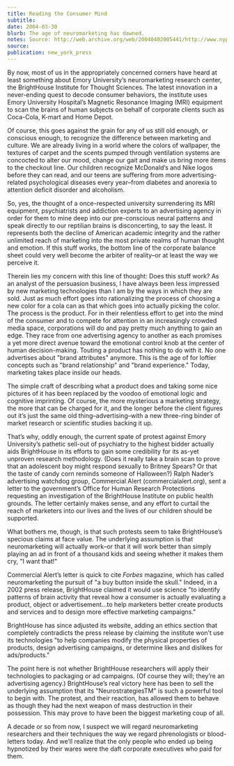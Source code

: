```yaml
---
title: Reading the Consumer Mind
subtitle: 
date: 2004-03-30
blurb: The age of neuromarketing has dawned.
notes: Source: http://web.archive.org/web/20040402005441/http://www.nypress.com/17/7/news&columns/rotation.cfm
source: 
publication: new_york_press
---
```


By now, most of us in the appropriately concerned corners have heard at least something about Emory University’s neuromarketing research center, the BrightHouse Institute for Thought Sciences. The latest innovation in a never-ending quest to decode consumer behaviors, the institute uses Emory University Hospital’s Magnetic Resonance Imaging (MRI) equipment to scan the brains of human subjects on behalf of corporate clients such as Coca-Cola, K-mart and Home Depot.

Of course, this goes against the grain for any of us still old enough, or conscious enough, to recognize the difference between marketing and culture. We are already living in a world where the colors of wallpaper, the textures of carpet and the scents pumped through ventilation systems are concocted to alter our mood, change our gait and make us bring more items to the checkout line. Our children recognize McDonald’s and Nike logos before they can read, and our teens are suffering from more advertising-related psychological diseases every year–from diabetes and anorexia to attention deficit disorder and alcoholism.

So, yes, the thought of a once-respected university surrendering its MRI equipment, psychiatrists and addiction experts to an advertising agency in order for them to mine deep into our pre-conscious neural patterns and speak directly to our reptilian brains is disconcerting, to say the least. It represents both the decline of American academic integrity and the rather unlimited reach of marketing into the most private realms of human thought and emotion. If this stuff works, the bottom line of the corporate balance sheet could very well become the arbiter of reality–or at least the way we perceive it.

Therein lies my concern with this line of thought: Does this stuff work? As an analyst of the persuasion business, I have always been less impressed by new marketing technologies than I am by the ways in which they are sold. Just as much effort goes into rationalizing the process of choosing a new color for a cola can as that which goes into actually picking the color. The process is the product. For in their relentless effort to get into the mind of the consumer and to compete for attention in an increasingly crowded media space, corporations will do and pay pretty much anything to gain an edge. They race from one advertising agency to another as each promises a yet more direct avenue toward the emotional control knob at the center of human decision-making. Touting a product has nothing to do with it. No one advertises about "brand attributes" anymore. This is the age of for loftier concepts such as "brand relationship" and "brand experience." Today, marketing takes place inside our heads.

The simple craft of describing what a product does and taking some nice pictures of it has been replaced by the voodoo of emotional logic and cognitive imprinting. Of course, the more mysterious a marketing strategy, the more that can be charged for it, and the longer before the client figures out it’s just the same old thing–advertising–with a new three-ring binder of market research or scientific studies backing it up.

That’s why, oddly enough, the current spate of protest against Emory University’s pathetic sell-out of psychiatry to the highest bidder actually aids BrightHouse in its efforts to gain some credibility for its as-yet unproven research methodology. (Does it really take a brain scan to prove that an adolescent boy might respond sexually to Britney Spears? Or that the taste of candy corn reminds someone of Halloween?) Ralph Nader’s advertising watchdog group, Commercial Alert (commercialalert.org), sent a letter to the government’s Office for Human Research Protections requesting an investigation of the BrightHouse Institute on public health grounds. The letter certainly makes sense, and any effort to curtail the reach of marketers into our lives and the lives of our children should be supported.

What bothers me, though, is that such protests seem to take BrightHouse’s specious claims at face value. The underlying assumption is that neuromarketing will actually work–or that it will work better than simply playing an ad in front of a thousand kids and seeing whether it makes them cry, "I want that!"

Commercial Alert’s letter is quick to cite _Forbes_ magazine, which has called neuromarketing the pursuit of "a buy button inside the skull." Indeed, in a 2002 press release, BrightHouse claimed it would use science "to identify patterns of brain activity that reveal how a consumer is actually evaluating a product, object or advertisement…to help marketers better create products and services and to design more effective marketing campaigns."

BrightHouse has since adjusted its website, adding an ethics section that completely contradicts the press release by claiming the institute won’t use its technologies "to help companies modify the physical properties of products, design advertising campaigns, or determine likes and dislikes for ads/products."

The point here is not whether BrightHouse researchers will apply their technologies to packaging or ad campaigns. (Of course they will; they’re an advertising agency.) BrightHouse’s real victory here has been to sell the underlying assumption that its "NeurostrategiesTM" is such a powerful tool to begin with. The protest, and their reaction, has allowed them to behave as though they had the next weapon of mass destruction in their possession. This may prove to have been the biggest marketing coup of all.

A decade or so from now, I suspect we will regard neuromarketing researchers and their techniques the way we regard phrenologists or blood-letters today. And we’ll realize that the only people who ended up being hypnotized by their wares were the daft corporate executives who paid for them.
